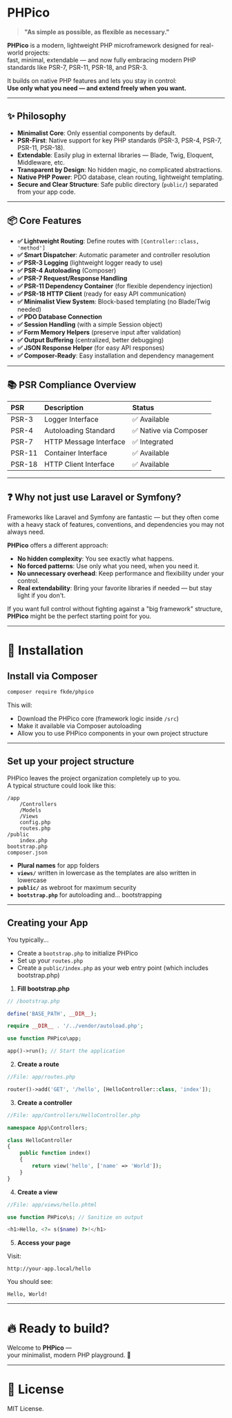 # PHPico

> **"As simple as possible, as flexible as necessary."**

**PHPico** is a modern, lightweight PHP microframework designed for real-world projects:  
fast, minimal, extendable — and now fully embracing modern PHP standards like PSR-7, PSR-11, PSR-18, and PSR-3.

It builds on native PHP features and lets you stay in control:  
**Use only what you need — and extend freely when you want.**

---

## ✨ Philosophy

- **Minimalist Core**: Only essential components by default.
- **PSR-First**: Native support for key PHP standards (PSR-3, PSR-4, PSR-7, PSR-11, PSR-18).
- **Extendable**: Easily plug in external libraries — Blade, Twig, Eloquent, Middleware, etc.
- **Transparent by Design**: No hidden magic, no complicated abstractions.
- **Native PHP Power**: PDO database, clean routing, lightweight templating.
- **Secure and Clear Structure**: Safe public directory (`public/`) separated from your app code.

---

## 📦 Core Features

- **✅ Lightweight Routing**: Define routes with `[Controller::class, 'method']`
- **✅ Smart Dispatcher**: Automatic parameter and controller resolution
- **✅ PSR-3 Logging** (lightweight logger ready to use)
- **✅ PSR-4 Autoloading** (Composer)
- **✅ PSR-7 Request/Response Handling**
- **✅ PSR-11 Dependency Container** (for flexible dependency injection)
- **✅ PSR-18 HTTP Client** (ready for easy API communication)
- **✅ Minimalist View System**: Block-based templating (no Blade/Twig needed)
- **✅ PDO Database Connection**
- **✅ Session Handling** (with a simple Session object)
- **✅ Form Memory Helpers** (preserve input after validation)
- **✅ Output Buffering** (centralized, better debugging)
- **✅ JSON Response Helper** (for easy API responses)
- **✅ Composer-Ready**: Easy installation and dependency management

---

## 📚 PSR Compliance Overview

| PSR | Description | Status |
|:---|:---|:---|
| PSR-3 | Logger Interface | ✅ Available |
| PSR-4 | Autoloading Standard | ✅ Native via Composer |
| PSR-7 | HTTP Message Interface | ✅ Integrated |
| PSR-11 | Container Interface | ✅ Available |
| PSR-18 | HTTP Client Interface | ✅ Available |


---

## ❓ Why not just use Laravel or Symfony?

Frameworks like Laravel and Symfony are fantastic — but they often come with a heavy stack of features, conventions, and dependencies you may not always need.

**PHPico** offers a different approach:

- **No hidden complexity**: You see exactly what happens.
- **No forced patterns**: Use only what you need, when you need it.
- **No unnecessary overhead**: Keep performance and flexibility under your control.
- **Real extendability**: Bring your favorite libraries if needed — but stay light if you don't.

If you want full control without fighting against a "big framework" structure,  
**PHPico** might be the perfect starting point for you.

---

# 📢 Installation

## Install via Composer

```bash
composer require fkde/phpico
```

This will:

- Download the PHPico core (framework logic inside `/src`)
- Make it available via Composer autoloading
- Allow you to use PHPico components in your own project structure

---

## Set up your project structure

PHPico leaves the project organization completely up to you.  
A typical structure could look like this:

```
/app
    /Controllers
    /Models
    /Views
    config.php
    routes.php
/public
    index.php
bootstrap.php
composer.json
```

- **Plural names** for app folders
- **`views/`** written in lowercase as the templates are also written in lowercase
- **`public/`** as webroot for maximum security
- **`bootstrap.php`** for autoloading and... bootstrapping

---

## Creating your App

You typically...

- Create a `bootstrap.php` to initialize PHPico
- Set up your `routes.php`
- Create a `public/index.php` as your web entry point (which includes bootstrap.php)

1. **Fill bootstrap.php**

```php
// /bootstrap.php

define('BASE_PATH', __DIR__);

require __DIR__ . '/../vendor/autoload.php';

use function PHPico\app;

app()->run(); // Start the application
```

2. **Create a route**

```php
//File: app/routes.php

router()->add('GET', '/hello', [HelloController::class, 'index']);
```

3. **Create a controller**

```php
//File: app/Controllers/HelloController.php

namespace App\Controllers;

class HelloController
{
    public function index()
    {
        return view('hello', ['name' => 'World']);
    }
}
```

4. **Create a view**

```php
//File: app/views/hello.phtml

use function PHPico\s; // Sanitize on output

<h1>Hello, <?= s($name) ?>!</h1>
```

5. **Access your page**

Visit:
```
http://your-app.local/hello
```

You should see:

```
Hello, World!
```

---

# 🔥 Ready to build?

Welcome to **PHPico** —  
your minimalist, modern PHP playground. 🚀

---

# 🙌 License

MIT License.